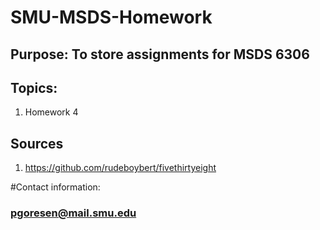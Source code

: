 # SMU-MSDS-Homework
## Purpose: To store assignments for MSDS 6306
## Topics: 
 1. Homework 4 

## Sources
 1. https://github.com/rudeboybert/fivethirtyeight

#Contact information: 
### pgoresen@mail.smu.edu
